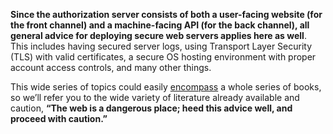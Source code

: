 **Since the authorization server consists of both a user-facing website (for the front channel) and a machine-facing API (for the back channel), all general advice for deploying secure web servers applies here as well**. This includes having secured server logs, using Transport Layer Security (TLS) with valid certificates, a secure OS hosting environment with proper account access controls, and many other things.

This wide series of topics could easily [encompass](https://dictionary.cambridge.org/us/dictionary/english/encompass) a whole series of books, so we’ll refer you to the wide variety of literature already available and caution, **“The web is a dangerous place; heed this advice well, and proceed with caution.”**

